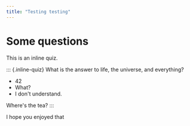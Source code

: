 ```yaml
---
title: "Testing testing"
---
```


# Some questions

This is an inline quiz.

<link rel="stylesheet" href="../mdbook-quiz/crates/mdbook-quiz/js/style.css">
<script src="../mdbook-quiz/crates/mdbook-quiz/js/quiz-embed.iife.js"></script>

::: {.inline-quiz}
What is the answer to life, the universe, and everything?

 - 42
 - What?
 - I don't understand.
 
Where's the tea?
:::

I hope you enjoyed that

